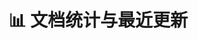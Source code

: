# 📊 文档统计与最近更新

<StatsPage />

<script setup>
import StatsPage from '.vitepress/components/StatsPage.vue'
</script>
